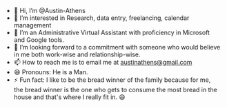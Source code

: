 - 👋 Hi, I’m @Austin-Athens
- 👀 I’m interested in Research, data entry, freelancing, calendar management
- 🌱 I’m an Administrative Virtual Assistant with proficiency in Microsoft and Google tools.
- 💞️ I’m looking forward to a commitment with someone who would believe in me both work-wise and relationship-wise.
- 📫 How to reach me is to email me at austinathens@gmail.com
- 😄 Pronouns: He is a Man.
- ⚡ Fun fact: I like to be the bread winner of the family because for me, the bread winner is the one who gets to consume the most bread in the house and that's where I really fit in. 😄

<!---
Austin-Athens/Austin-Athens is ✨ special ✨ repository because its `README.md` (this file) appears on your GitHub profile.
You can click the Preview link to take a look at your changes.
--->
